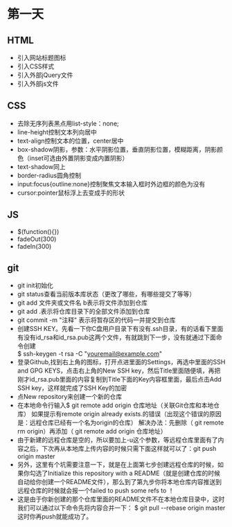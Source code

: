 # 第一天
## HTML
- 引入网站标题图标<link rel="icon" href="图标地址">
- 引入CSS样式<link type="text/css" rel="stylesheet" herf="CSS文件地址">
- 引入外部jQuery文件<script src="https://cdn.staticfile.org/jquery/1.10.2/jquery.min.js"></script>
- 引入外部js文件<script type="text/javascript" src="js文件地址"></script>
## CSS
- 去除无序列表黑点用list-style：none;
- line-height控制文本列向居中
- text-align控制文本的位置，center居中
- box-shadow阴影，参数：水平阴影位置，垂直阴影位置，模糊距离，阴影颜色（inset可选由外置阴影变成内置阴影）
- text-shadow同上
- border-radius圆角控制
- input:focus{outline:none}控制聚焦文本输入框时外边框的颜色为没有
- cursor:pointer鼠标浮上去变成手的形状
## JS
- $(function(){})
- fadeOut(300)
- fadeIn(300)
## git
- git init初始化
- git status查看当前版本库状态（更改了哪些，有哪些提交了等等）
- git add 文件夹或文件名  b表示将文件添加到仓库
- git add .表示将仓库目录下的全部文件添加到仓库
- git commit -m "注释" 表示将暂存区的代码一并提交到仓库
- 创建SSH KEY。先看一下你C盘用户目录下有没有.ssh目录，有的话看下里面有没有id_rsa和id_rsa.pub这两个文件，有就跳到下一步，没有就通过下面命令创建   
$ ssh-keygen -t rsa -C "youremail@example.com"
- 登录Github,找到右上角的图标，打开点进里面的Settings，再选中里面的SSH and GPG KEYS，点击右上角的New SSH key，然后Title里面随便填，再把刚才id_rsa.pub里面的内容复制到Title下面的Key内容框里面，最后点击Add SSH key，这样就完成了SSH Key的加密
- 点New repository来创建一个新的仓库
- 在本地命令行输入$ git remote add origin 仓库地址（关联Git仓库和本地仓库）
 如果提示有remote origin already exists.的错误（出现这个错误的原因是：远程仓库已经有一个名为origin的仓库）
解决办法：先删除（ git remote rm origin）再添加（ git remote add origin 仓库地址）
- 由于新建的远程仓库是空的，所以要加上-u这个参数，等远程仓库里面有了内容之后，下次再从本地库上传内容的时候只需下面这样就可以了：git push origin master
-  另外，这里有个坑需要注意一下，就是在上面第七步创建远程仓库的时候，如果你勾选了Initialize this repository with a README（就是创建仓库的时候自动给你创建一个README文件），那么到了第九步你将本地仓库内容推送到远程仓库的时候就会报一个failed to push some refs to ！
-   这是由于你新创建的那个仓库里面的README文件不在本地仓库目录中，这时我们可以通过以下命令先将内容合并一下：
$ git pull --rebase origin master    这时你再push就能成功了。